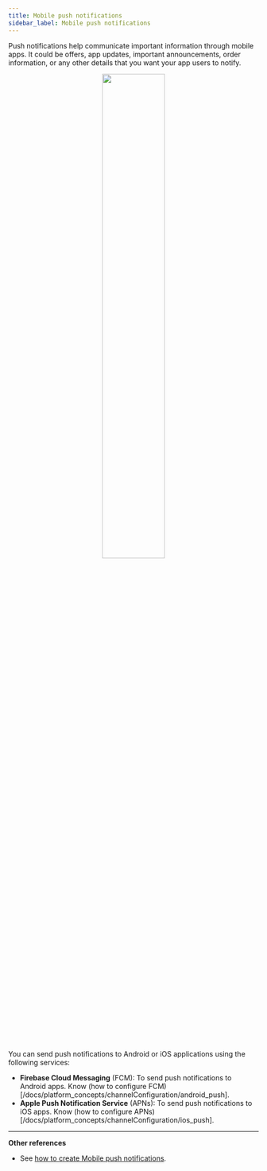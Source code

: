 ```yaml
---
title: Mobile push notifications
sidebar_label: Mobile push notifications
---
```


Push notifications help communicate important information through mobile apps. It could be offers, app updates, important announcements, order information, or any other details that you want your app users to notify.

<center><img src="https://i.imgur.com/pYaY53f.jpg" width="50%"/></center>


You can send push notifications to Android or iOS applications using the following services:

* **Firebase Cloud Messaging** (FCM):  To send push notifications to Android apps. Know (how to configure FCM)[/docs/platform_concepts/channelConfiguration/android_push].
* **Apple Push Notification Service** (APNs): To send push notifications to iOS apps. Know (how to configure APNs)[/docs/platform_concepts/channelConfiguration/ios_push].

***

**Other references**

* See [how to create Mobile push notifications](/docs/platform_concepts/engagement/outbound/templates/mobilepush).